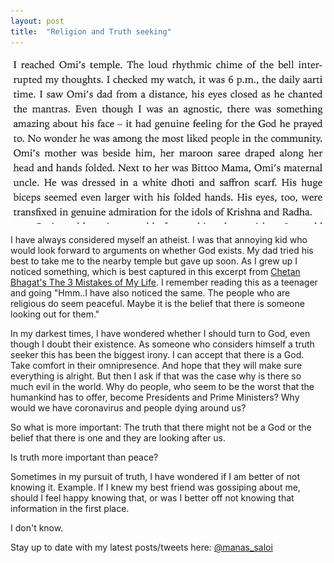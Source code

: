 ```yaml
---
layout: post
title:  "Religion and Truth seeking"
---
```


![Agnostic](/assets/img/agnostic.png)

I have always considered myself an atheist. I was that annoying kid who would look forward to arguments on whether God exists. My dad tried his best to take me to the nearby temple but gave up soon. As I grew up I noticed something, which is best captured in this excerpt from [Chetan Bhagat's The 3 Mistakes of My Life]((https://www.goodreads.com/book/show/3320520-the-3-mistakes-of-my-life)). I remember reading this as a teenager and going "Hmm..I have also noticed the same. The people who are religious do seem peaceful. Maybe it is the belief that there is someone looking out for them."

In my darkest times, I have wondered whether I should turn to God, even though I doubt their existence. As someone who considers himself a truth seeker this has been the biggest irony. I can accept that there is a God. Take comfort in their omnipresence. And hope that they will make sure everything is alright. But then I ask if that was the case why is there so much evil in the world. Why do people, who seem to be the worst that the humankind has to offer, become Presidents and Prime Ministers? Why would we have coronavirus and people dying around us?

So what is more important: The truth that there might not be a God or the belief that there is one and they are looking after us.

Is truth more important than peace?

Sometimes in my pursuit of truth, I have wondered if I am better of not knowing it. Example. If I knew my best friend was gossiping about me, should I feel happy knowing that, or was I better off not knowing that information in the first place.

I don't know.

Stay up to date with my latest posts/tweets here: [@manas_saloi](http://twitter.com/manas_saloi)

